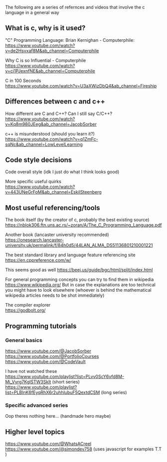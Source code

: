 The following are a series of refernces and videos that involve the c language in a general way

## What is c, why is it used?
"C" Programming Language: Brian Kernighan - Computerphile:
<br>https://www.youtube.com/watch?v=de2Hsvxaf8M&ab_channel=Computerphile

Why C is so Influential - Computerphile
<br>https://www.youtube.com/watch?v=ci1PJexnfNE&ab_channel=Computerphile

C in 100 Seconds
<br>https://www.youtube.com/watch?v=U3aXWizDbQ4&ab_channel=Fireship

## Differences between c and c++
How different are C and C++? Can I still say C/C++?
<br>https://www.youtube.com/watch?v=Kq8m980JEeg&ab_channel=JacobSorber

c++ is misunderstood (should you learn it?)
<br>https://www.youtube.com/watch?v=q1ZmFc-sqNc&ab_channel=LowLevelLearning

## Code style decisions
Code overall style (idk I just do what I think looks good)

More specific useful quirks
<br>https://www.youtube.com/watch?v=443UNeGrFoM&ab_channel=EskilSteenberg

## Most useful referencing/tools
The book itself (by the creator of c, probably the best existing source)
https://nblok306.ftn.uns.ac.rs/~zoran/A/The_C_Programming_Language.pdf

Another book (lancaster university recommended)
https://onesearch.lancaster-university.uk/permalink/f/84h0d5/44LAN_ALMA_DS51136801210001221

The best standard library and language feature referencing site
https://en.cppreference.com/w/

This seems good as well
https://beej.us/guide/bgc/html/split/index.html

For general programming concepts you can try to find them in wikipedia
https://www.wikipedia.org/
But in case the explanations are too technical you might have to look elsewhere (whoever is behind the mathematical wikipedia articles needs to be shot immediately)

The compiler explorer
<br>https://godbolt.org/

## Programming tutorials

### General basics

https://www.youtube.com/@JacobSorber
<br>https://www.youtube.com/@PortfolioCourses
<br>https://www.youtube.com/@CodeVault

I have not watched these
<br>https://www.youtube.com/playlist?list=PLvv0ScY6vfd8M-Mi_Vyrg7KgISTW3Sklt (short series)
<br>https://www.youtube.com/playlist?list=PLBlnK6fEyqRhX6r2uhhlubuF5QextdCSM (long series)

### Specific advanced series

Oop theres nothing here... (handmade hero maybe)

## Higher level topics

https://www.youtube.com/@WhatsACreel
<br>https://www.youtube.com/@simondev758 (uses javascript for examples T.T )
